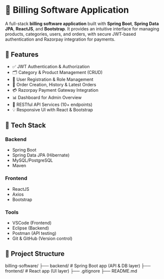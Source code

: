  # 🧾 Billing Software Application

A full-stack **billing software application** built with **Spring Boot**, **Spring Data JPA**, **ReactJS**, and **Bootstrap**. It provides an intuitive interface for managing products, categories, users, and orders, with secure JWT-based authentication and Razorpay integration for payments.

## 🚀 Features

- ✅ JWT Authentication & Authorization
- 🗂️ Category & Product Management (CRUD)
- 👥 User Registration & Role Management
- 🛒 Order Creation, History & Latest Orders
- 💳 Razorpay Payment Gateway Integration
- 📊 Dashboard for Admin Overview
- 🧩 RESTful API Services (10+ endpoints)
- 💡 Responsive UI with React & Bootstrap

## 🔧 Tech Stack

### Backend
- Spring Boot
- Spring Data JPA (Hibernate)
- MySQL/PostgreSQL
- Maven

### Frontend
- ReactJS
- Axios
- Bootstrap

### Tools
- VSCode (Frontend)
- Eclipse (Backend)
- Postman (API testing)
- Git & GitHub (Version control)

## 📁 Project Structure
billing-software/
├── backend/ # Spring Boot app (API & DB layer)
├── frontend/ # React app (UI layer)
├── .gitignore
├── README.md


